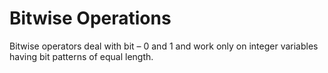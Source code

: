 # Bitwise Operations

Bitwise operators deal with bit – 0 and 1 and work only on integer variables having bit patterns of equal length. 